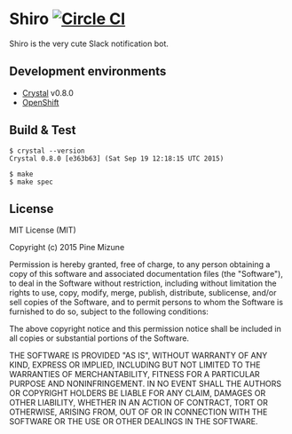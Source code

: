 # Shiro [![Circle CI](https://circleci.com/gh/pine613/Shiro/tree/master.svg?style=svg)](https://circleci.com/gh/pine613/Shiro/tree/master)

Shiro is the very cute Slack notification bot.

## Development environments

- [Crystal](http://crystal-lang.org/) v0.8.0
- [OpenShift](https://www.openshift.com/)

## Build & Test

```
$ crystal --version
Crystal 0.8.0 [e363b63] (Sat Sep 19 12:18:15 UTC 2015)

$ make
$ make spec
```

## License

MIT License (MIT)

Copyright (c) 2015 Pine Mizune

Permission is hereby granted, free of charge, to any person obtaining a copy
of this software and associated documentation files (the "Software"), to deal
in the Software without restriction, including without limitation the rights
to use, copy, modify, merge, publish, distribute, sublicense, and/or sell
copies of the Software, and to permit persons to whom the Software is
furnished to do so, subject to the following conditions:

The above copyright notice and this permission notice shall be included in
all copies or substantial portions of the Software.

THE SOFTWARE IS PROVIDED "AS IS", WITHOUT WARRANTY OF ANY KIND, EXPRESS OR
IMPLIED, INCLUDING BUT NOT LIMITED TO THE WARRANTIES OF MERCHANTABILITY,
FITNESS FOR A PARTICULAR PURPOSE AND NONINFRINGEMENT. IN NO EVENT SHALL THE
AUTHORS OR COPYRIGHT HOLDERS BE LIABLE FOR ANY CLAIM, DAMAGES OR OTHER
LIABILITY, WHETHER IN AN ACTION OF CONTRACT, TORT OR OTHERWISE, ARISING FROM,
OUT OF OR IN CONNECTION WITH THE SOFTWARE OR THE USE OR OTHER DEALINGS IN
THE SOFTWARE.
